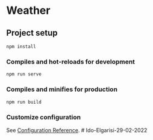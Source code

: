 # Weather

## Project setup
```
npm install
```

### Compiles and hot-reloads for development
```
npm run serve
```

### Compiles and minifies for production
```
npm run build
```

### Customize configuration
See [Configuration Reference](https://cli.vuejs.org/config/).
#   I d o - E l g a r i s i - 2 9 - 0 2 - 2 0 2 2  
 